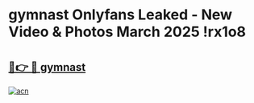# gymnast Onlyfans Leaked - New Video & Photos March 2025 !rx1o8

# <h2><a href="https://swszrg.iuczelnia.edu.pl?title=gymnast&ref=rx1o8">🔗👉 🔴 gymnast</a></h2>

[![acn](https://github.com/user-attachments/assets/0f9c940e-d8b0-45ae-aac7-cd30a18b3e1c)](https://swszrg.iuczelnia.edu.pl?title=gymnast&ref=rx1o8)

